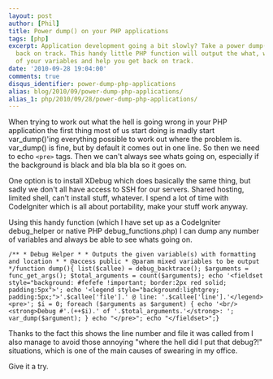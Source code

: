 ```yaml
---
layout: post
author: [Phil]
title: Power dump() on your PHP applications
tags: [php]
excerpt: Application development going a bit slowly? Take a power dump() and get right
  back on track. This handy little PHP function will output the what, why, when, where
  of your variables and help you get back on track.
date: '2010-09-28 19:04:00'
comments: true
disqus_identifier: power-dump-php-applications
alias: blog/2010/09/power-dump-php-applications/
alias_1: php/2010/09/28/power-dump-php-applications/
---
```


When trying to work out what the hell is going wrong in your PHP application the first thing most of us start doing is madly start var\_dump()'ing everything possible to work out where the problem is. var\_dump() is fine, but by default it comes out in one line. So then we need to echo `<pre>` tags. Then we can't always see whats going on, especially if the background is black and bla bla bla so it goes on.

One option is to install XDebug which does basically the same thing, but sadly we don't all have access to SSH for our servers. Shared hosting, limited shell, can't install stuff, whatever. I spend a lot of time with CodeIgniter which is all about portability, make your stuff work anyway.

Using this handy function (which I have set up as a CodeIgniter debug\_helper or native PHP debug\_functions.php) I can dump any number of variables and always be able to see whats going on.

    /** * Debug Helper * * Outputs the given variable(s) with formatting and location * * @access public * @param mixed variables to be output */function dump(){ list($callee) = debug_backtrace(); $arguments = func_get_args(); $total_arguments = count($arguments); echo '<fieldset style="background: #fefefe !important; border:2px red solid; padding:5px">'; echo '<legend style="background:lightgrey; padding:5px;">'.$callee['file'].' @ line: '.$callee['line'].'</legend><pre>'; $i = 0; foreach ($arguments as $argument) { echo '<br/><strong>Debug #'.(++$i).' of '.$total_arguments.'</strong>: '; var_dump($argument); } echo "</pre>"; echo "</fieldset>";}

Thanks to the fact this shows the line number and file it was called from I also manage to avoid those annoying "where the hell did I put that debug?!" situations, which is one of the main causes of swearing in my office.

Give it a try.
